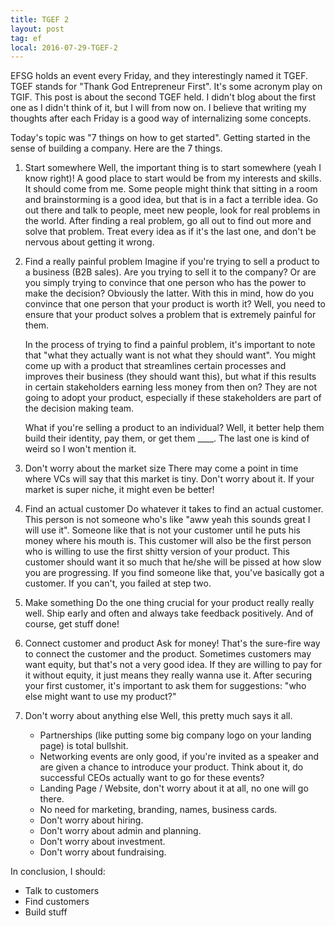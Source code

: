 ```yaml
---
title: TGEF 2
layout: post
tag: ef
local: 2016-07-29-TGEF-2
---
```


EFSG holds an event every Friday, and they interestingly named it TGEF. TGEF stands for "Thank God Entrepreneur First". It's some acronym play on TGIF. This post is about the second TGEF held. I didn't blog about the first one as I didn't think of it, but I will from now on. I believe that writing my thoughts after each Friday is a good way of internalizing some concepts.

Today's topic was "7 things on how to get started". Getting started in the sense of building a company. Here are the 7 things.

1. Start somewhere
	Well, the important thing is to start somewhere (yeah I know right)! A good place to start would be from my interests and skills. It should come from me. Some people might think that sitting in a room and brainstorming is a good idea, but that is in a fact a terrible idea. Go out there and talk to people, meet new people, look for real problems in the world. After finding a real problem, go all out to find out more and solve that problem. Treat every idea as if it's the last one, and don't be nervous about getting it wrong.

2. Find a really painful problem
	Imagine if you're trying to sell a product to a business (B2B sales). Are you trying to sell it to the company? Or are you simply trying to convince that one person who has the power to make the decision? Obviously the latter. With this in mind, how do you convince that one person that your product is worth it? Well, you need to ensure that your product solves a problem that is extremely painful for them.

	In the process of trying to find a painful problem, it's important to note that "what they actually want is not what they should want". You might come up with a product that streamlines certain processes and improves their business (they should want this), but what if this results in certain stakeholders earning less money from then on? They are not going to adopt your product, especially if these stakeholders are part of the decision making team.

	What if you're selling a product to an individual? Well, it better help them build their identity, pay them, or get them ____. The last one is kind of weird so I won't mention it. 

3. Don't worry about the market size
	There may come a point in time where VCs will say that this market is tiny. Don't worry about it. If your market is super niche, it might even be better!

4. Find an actual customer
	Do whatever it takes to find an actual customer. This person is not someone who's like "aww yeah this sounds great I will use it". Someone like that is not your customer until he puts his money where his mouth is. This customer will also be the first person who is willing to use the first shitty version of your product. This customer should want it so much that he/she will be pissed at how slow you are progressing. If you find someone like that, you've basically got a customer. If you can't, you failed at step two. 

5. Make something
	Do the one thing crucial for your product really really well. Ship early and often and always take feedback positively. And of course, get stuff done!

6. Connect customer and product
	Ask for money! That's the sure-fire way to connect the customer and the product. Sometimes customers may want equity, but that's not a very good idea. If they are willing to pay for it without equity, it just means they really wanna use it. After securing your first customer, it's important to ask them for suggestions: "who else might want to use my product?"

7. Don't worry about anything else
	Well, this pretty much says it all. 
	- Partnerships (like putting some big company logo on your landing page) is total bullshit. 
	- Networking events are only good, if you're invited as a speaker and are given a chance to introduce your product. Think about it, do successful CEOs actually want to go for these events?
	- Landing Page / Website, don't worry about it at all, no one will go there.
	- No need for marketing, branding, names, business cards.
	- Don't worry about hiring.
	- Don't worry about admin and planning.
	- Don't worry about investment.
	- Don't worry about fundraising.

In conclusion, I should:

- Talk to customers
- Find customers
- Build stuff
